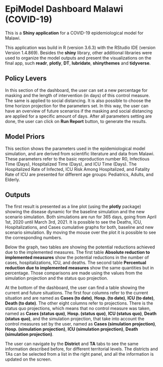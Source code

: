 # EpiModel Dashboard Malawi (COVID-19)

This is a **Shiny application** for a COVID-19 epidemiological model for Malawi.

This application was build in R (version 3.6.3) with the RStudio IDE (version Version 1.4.869). Besides the **shiny** library, other additional libraries were used to organize the model outputs and present the visualizations on the final app, such **readr**, **plotly**, **DT**, **lubridate**, **shinythemes** and **tidyverse**.

## Policy Levers

In this section of the dashboard, the user can set a new percentage for masking and the length of intervention (in days) of this control measure. The same is applied to social distancing. It is also possible to choose the time horizon projection for the parameters set. In this way, the user can have an overview of future scenarios if the masking and social distancing are applied for a specific amount of days. After all parameters setting are done, the user can click on **Run Report** button, to generate the results. 

## Model Priors

This section shows the parameters used in the epidemiological model simulation, and are derived from scientific literature and data from Malawi. These parameters refer to the basic reproduction number R0, Infectious Time (Days), Hospitalized Time (Days), and ICU Time (Days). The Hospitalized Rate of Infected, ICU Risk Among Hospitalized, and Fatality Rate of ICU are presented for different age groups: Pediatrics, Adults, and Elderly.

## Outputs

The first result is presented as a line plot (using the **plotly** package) showing the disease dynamic for the baseline simulation and the new scenario simulation. Both simulations are run for 365 days, going from April 1st, 2020 until March 3rd, 2021. It is possible to see the Deaths, ICU, Hospitalizations, and Cases cumulative graphs for both, baseline and new scenario simulation. By moving the mouse over the plot it is possible to see the corresponding numbers. 

Below the graph, two tables are showing the potential reductions achieved due to the implemented measures. The first table **Absolute reduction to implemented measures** show the potential reductions in the number of cases, hospitalizations, ICU, and deaths. The second table **Percentual reduction due to implemented measures** show the same quantities but in percentage. Those comparisons are made using the values from the simulation projection and the status quo projection.

At the bottom of the dashboard, the user can find a table showing the current and future situations. The first four columns refer to the current situation and are named as **Cases (to date)**, **Hosp. (to date)**, **ICU (to date)**, **Death (to date)**.  The other eight columns refer to projections. There is the status quo projections, which means that no control measure was taken, named as **Cases (status quo)**, **Hosp. (status quo)**, **ICU (status quo)**, **Death (status quo)**, and the simulation projection, that take into account the control measures set by the user, named as  **Cases (simulation projection)**, **Hosp. (simulation projection)**, **ICU (simulation projection)**, **Death (simulation projection)**.

The user can navigate by the **District** and **TA** tabs to see the same information described before, for different territorial levels. The districts and TAs can be selected from a list in the right panel, and all the information is updated on the screen. 






